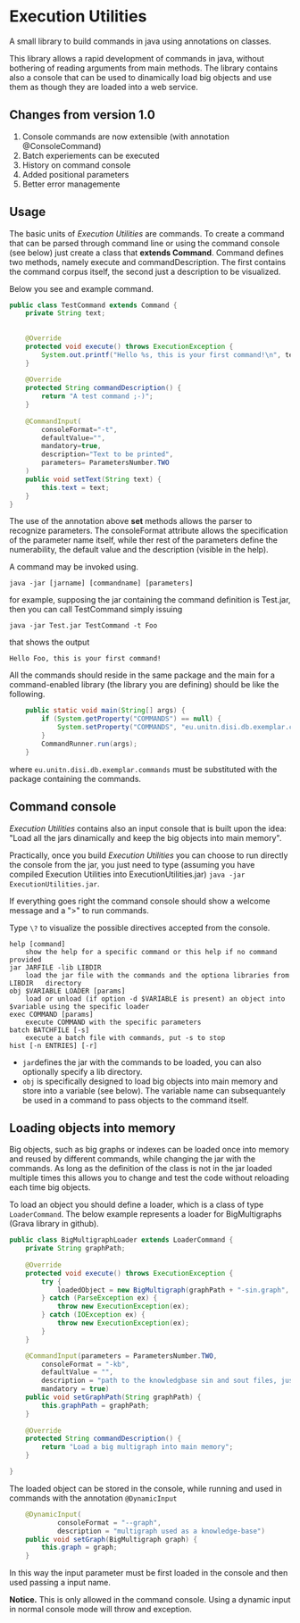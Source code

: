 Execution Utilities 
==================

A small library to build commands in java using annotations on classes. 

This library allows a rapid development of commands in java, without bothering of reading arguments from main methods. 
The library contains also a console that can be used to dinamically load big objects and use them as though they are loaded into a web service. 

## Changes from version 1.0
1. Console commands are now extensible (with annotation @ConsoleCommand)
2. Batch experiements can be executed
3. History on command console
4. Added positional parameters
5. Better error managemente

## Usage

The basic units of _Execution Utilities_ are commands. To create a command that can be parsed through command line or using the command console (see below) just create a class that __extends Command__. Command defines two methods, namely execute and commandDescription. The first contains the command corpus itself, the second just a description to be visualized. 

Below you see and example command. 


```java
public class TestCommand extends Command {
    private String text; 
    
    
    @Override
    protected void execute() throws ExecutionException {
        System.out.printf("Hello %s, this is your first command!\n", text);
    }
    
    @Override
    protected String commandDescription() {
        return "A test command ;-)";
    }
    
    @CommandInput(
        consoleFormat="-t",
        defaultValue="",
        mandatory=true,
        description="Text to be printed",
        parameters= ParametersNumber.TWO
    )
    public void setText(String text) {
        this.text = text;
    }
}
```

The use of the annotation above __set__ methods allows the parser to recognize parameters. The consoleFormat attribute allows the specification of the parameter name itself, while ther rest of the parameters define the numerability, the default value and the description (visible in the help).

A command may be invoked using. 

```
java -jar [jarname] [commandname] [parameters]
```

for example, supposing the jar containing the command definition is Test.jar, then you can call TestCommand simply issuing

```
java -jar Test.jar TestCommand -t Foo
```

that shows the output
```
Hello Foo, this is your first command!
```

All the commands should reside in the same package and the main for a command-enabled library (the library you are defining) should be like the following.

```java
    public static void main(String[] args) {
        if (System.getProperty("COMMANDS") == null) {
            System.setProperty("COMMANDS", "eu.unitn.disi.db.exemplar.commands");
        }
        CommandRunner.run(args);
    }
```
where ```eu.unitn.disi.db.exemplar.commands``` must be substituted with the package containing the commands. 


## Command console
_Execution Utilities_ contains also an input console that is built upon the idea: "Load all the jars dinamically and keep the big objects into main memory". 

Practically, once you build _Execution Utilities_ you can choose to run directly the console from the jar, you just need to type (assuming you have compiled Execution Utilities into ExecutionUtilities.jar) ```java -jar ExecutionUtilities.jar```. 

If everything goes right the command console should show a welcome message and a ">" to run commands. 

Type ```\?``` to visualize the possible directives accepted from the console. 

```
help [command]
	show the help for a specific command or this help if no command provided
jar JARFILE -lib LIBDIR
	load the jar file with the commands and the optiona libraries from LIBDIR 	directory
obj $VARIABLE LOADER [params]
	load or unload (if option -d $VARIABLE is present) an object into $variable using the specific loader
exec COMMAND [params]
	execute COMMAND with the specific parameters
batch BATCHFILE [-s] 
	execute a batch file with commands, put -s to stop
hist [-n ENTRIES] [-r]
```

* ```jar```defines the jar with the commands to be loaded, you can also optionally specify a lib directory.
* ```obj``` is specifically designed to load big objects into main memory and store into a variable (see below). The variable name can subsequantely be used in a command to pass objects to the command itself. 

## Loading objects into memory
Big objects, such as big graphs or indexes can be loaded once into memory and reused by different commands, while changing the jar with the commands. As long as the definition of the class is not in the jar loaded multiple times this allows you to change and test the code without reloading each time big objects. 

To load an object you should define a loader, which is a class of type ```LoaderCommand```. The below example represents a loader for BigMultigraphs (Grava library in github).

```java
public class BigMultigraphLoader extends LoaderCommand {
    private String graphPath; 
    
    @Override
    protected void execute() throws ExecutionException {
        try {
            loadedObject = new BigMultigraph(graphPath + "-sin.graph", graphPath + "-sout.graph", Utilities.countLines((graphPath + "-sin.graph")));
        } catch (ParseException ex) {
            throw new ExecutionException(ex);
        } catch (IOException ex) {
            throw new ExecutionException(ex);
        }
    }

    @CommandInput(parameters = ParametersNumber.TWO,
        consoleFormat = "-kb",
        defaultValue = "",
        description = "path to the knowledgbase sin and sout files, just up to the prefix, like InputData/freebase ",
        mandatory = true)
    public void setGraphPath(String graphPath) {
        this.graphPath = graphPath;
    }    
    
    @Override
    protected String commandDescription() {
        return "Load a big multigraph into main memory";
    }

}
```

The loaded object can be stored in the console, while running and used in commands with the annotation ```@DynamicInput``` 

```java
    @DynamicInput(
            consoleFormat = "--graph",
            description = "multigraph used as a knowledge-base")
    public void setGraph(BigMultigraph graph) {
        this.graph = graph;
    }
```

In this way the input parameter must be first loaded in the console and then used passing a input name. 

**Notice.** This is only allowed in the command console. Using a dynamic input in normal console mode will throw and exception. 








